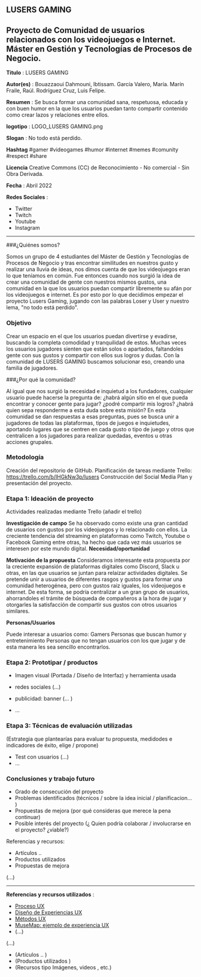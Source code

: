 ## LUSERS GAMING

Proyecto de Comunidad de usuarios relacionados con los videojuegos e Internet.
Máster en Gestión y Tecnologías de Procesos de Negocio.
----

**Titulo** : LUSERS GAMING

**Autor(es)** : 
Bouazzaoui Dahmouni, Ibtissam.
García Valero, María.
Marín Fraile, Raúl.
Rodríguez Cruz, Luis Felipe.

**Resumen** : Se busca formar una comunidad sana, respetuosa, educada y con buen humor en la que los usuarios puedan tanto compartir contenido como crear lazos y relaciones entre ellos.

**logotipo** : LOGO_LUSERS GAMING.png

**Slogan** : No todo está perdido.

**Hashtag** #gamer #videogames #humor #internet #memes #comunity #respect #share

**Licencia**   Creative Commons (CC) de Reconocimiento - No comercial - Sin Obra Derivada.

**Fecha** : Abril 2022

**Redes Sociales** : 

* Twitter
* Twitch
* Youtube
* Instagram

--- 

###¿Quiénes somos?

Somos un grupo de 4 estudiantes del Máster de Gestión y Tecnologías de Procesos de Negocio y tras
encontrar similitudes en nuestros gusto y realizar una lluvia de ideas, nos dimos cuenta de que los videojuegos eran
lo que teníamos en común. Fue entonces cuando nos surgió la idea de crear una comunidad de gente con nuestros mismos gustos,
una comunidad en la que los usuarios puedan compartir libremente su afán por los videojuegos e internet. Es por esto
por lo que decidimos empezar el proyecto Lusers Gaming, jugando con las palabras Loser y User y nuestro lema, "no todo está perdido".

### Objetivo

Crear un espacio en el que los usuarios puedan divertirse y evadirse, buscando la completa comodidad y tranquilidad de estos.
Muchas veces los usuarios jugadores sienten que están solos o apartados, faltandoles gente con sus gustos y compartir con
ellos sus logros y dudas. Con la comunidad de LUSERS GAMING buscamos solucionar eso, creando una familia de jugadores.

###¿Por qué la comunidad?

Al igual que nos surgió la necesidad e inquietud a los fundadores, cualquier usuario puede hacerse la pregunta de:
¿habrá algún sitio en el que pueda encontrar y conocer gente para jugar? ¿podré compartir mis logros? ¿habrá quien sepa
responderme a esta duda sobre esta misión?
En esta comunidad se dan respuestas a esas preguntas, pues se busca unir a jugadores de todas las plataformas, tipos de juegos
e inquietudes, aportando lugares que se centren en cada gusto o tipo de juego y otros que centralicen a los jugadores
para realizar quedadas, eventos u otras acciones grupales.

### Metodología

Creación del repositorio de GitHub.
Planificación de tareas mediante Trello: https://trello.com/b/IHGkNw3p/lusers
Construcción del Social Media Plan y presentación del proyecto.

### Etapa 1: Ideación de proyecto 

Actividades realizadas mediante Trello (añadir el trello)

**Investigación de campo**
Se ha observado como existe una gran cantidad de usuarios con gustos por los videojuegos y lo relacionado con ellos. La creciente tendencia del streaming en plataformas como Twitch, Youtube o Facebook Gaming entre otras, ha hecho que cada vez más usuarios se interesen por este mundo digital.
**Necesidad/oportunidad**

**Motivación de la propuesta**
Consideramos interesante esta propuesta por la creciente expansión de plataformas digitales como Discord, Slack u otras, en las que usuarios se juntan para relaizar actividades digitales. Se pretende unir a usuarios de diferentes rasgos y gustos para formar una comunidad heterogénea, pero con gustos raiz iguales, los videojuegos e internet. De esta forma, se podría centralizar a un gran grupo de usuarios, ahorrandoles el trámite de búsqueda de compañeros a la hora de jugar y otorgarles la satisfacción de compartir sus gustos con otros usuarios similares.

**Personas/Usuarios**

Puede interesar a usuarios como:
Gamers
Personas que buscan humor y entretenimiento
Personas que no tengan usuarios con los que jugar y de esta manera les sea sencillo encontrarlos.

### Etapa 2: Prototipar / productos 

* Imagen visual (Portada / Diseño de Interfaz) y herramienta usada 

* redes sociales (...) 

* publicidad: banner (... ) 

* ...

### Etapa 3: Técnicas de evaluación utilizadas

(Estrategia que plantearías para evaluar tu propuesta, medidodes e indicadores de éxito, elige / propone) 

* Test con usuarios (...) 
* ... 

### Conclusiones y trabajo futuro

* Grado de consecución del proyecto 
* Problemas identificados  (técnicos / sobre la idea inicial / planificacion… ) 
* Propuestas de mejora (por qué consideras que merece la pena continuar)
* Posible interés del proyecto (¿ Quien podría  colaborar / involucrarse en el proyecto? ¿viable?)

Referencias y recursos: 

* Artículos ..  
* Productos utilizados  
* Propuestas de mejora

(...)

----

**Referencias y recursos utilizados** :

* [Proceso UX](https://uxmastery.com/resources/process/)
* [Diseño de Experiencias UX](http://www.nosolousabilidad.com/articulos/uxd.htm) 
* [Métodos UX](https://mgea.github.io/UX-DIU-Checklist/index.html) 
* [MuseMap: ejemplo de experiencia UX](https://blog.prototypr.io/musemap-street-art-app-ux-case-study-9bec6a99823b) 
* (...) 

(...)
* (Artículos ..  )
* (Productos utilizados ) 
* (Recursos tipo Imágenes, videos , etc.)
